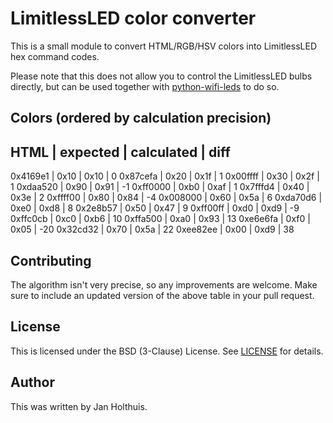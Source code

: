 # LimitlessLED color converter

This is a small module to convert HTML/RGB/HSV colors into LimitlessLED hex
command codes.

Please note that this does not allow you to control the LimitlessLED bulbs
directly, but can be used together with
[python-wifi-leds](https://github.com/joaquincasares/python-wifi-leds) to
do so.

## Colors (ordered by calculation precision)

HTML     | expected | calculated | diff
---------------------------------------
0x4169e1 |     0x10 |       0x10 |    0
0x87cefa |     0x20 |       0x1f |    1
0x00ffff |     0x30 |       0x2f |    1
0xdaa520 |     0x90 |       0x91 |   -1
0xff0000 |     0xb0 |       0xaf |    1
0x7fffd4 |     0x40 |       0x3e |    2
0xffff00 |     0x80 |       0x84 |   -4
0x008000 |     0x60 |       0x5a |    6
0xda70d6 |     0xe0 |       0xd8 |    8
0x2e8b57 |     0x50 |       0x47 |    9
0xff00ff |     0xd0 |       0xd9 |   -9
0xffc0cb |     0xc0 |       0xb6 |   10
0xffa500 |     0xa0 |       0x93 |   13
0xe6e6fa |     0xf0 |       0x05 |  -20
0x32cd32 |     0x70 |       0x5a |   22
0xee82ee |     0x00 |       0xd9 |   38

## Contributing

The algorithm isn't very precise, so any improvements are welcome. Make sure
to include an updated version of the above table in your pull request.

## License

This is licensed under the BSD (3-Clause) License. See [LICENSE](LICENSE) for details.

## Author

This was written by Jan Holthuis.